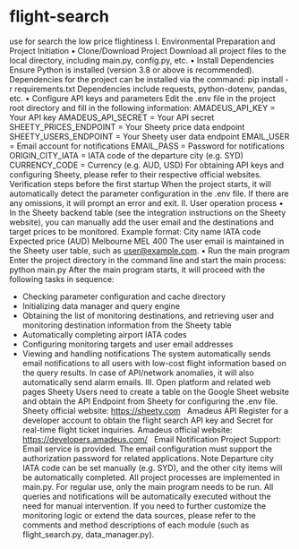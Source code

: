# flight-search
use for search the low price flightiness
I. Environmental Preparation and Project Initiation
• Clone/Download Project
Download all project files to the local directory, including main.py, config.py, etc.
• Install Dependencies
Ensure Python is installed (version 3.8 or above is recommended).
Dependencies for the project can be installed via the command: pip install -r requirements.txt
Dependencies include requests, python-dotenv, pandas, etc.
• Configure API keys and parameters
Edit the .env file in the project root directory and fill in the following information:
AMADEUS_API_KEY = Your API key
AMADEUS_API_SECRET = Your API secret
SHEETY_PRICES_ENDPOINT = Your Sheety price data endpoint
SHEETY_USERS_ENDPOINT = Your Sheety user data endpoint
EMAIL_USER = Email account for notifications
EMAIL_PASS = Password for notifications
ORIGIN_CITY_IATA = IATA code of the departure city (e.g. SYD)
CURRENCY_CODE = Currency (e.g. AUD, USD)
For obtaining API keys and configuring Sheety, please refer to their respective official websites.
Verification steps before the first startup
When the project starts, it will automatically detect the parameter configuration in the .env file. If there are any omissions, it will prompt an error and exit.
II. User operation process
• In the Sheety backend table (see the integration instructions on the Sheety website), you can manually add the user email and the destinations and target prices to be monitored.
Example format:
City name IATA code Expected price (AUD)
Melbourne MEL 400
The user email is maintained in the Sheety user table, such as user@example.com.
• Run the main program
Enter the project directory in the command line and start the main process: python main.py
After the main program starts, it will proceed with the following tasks in sequence:
- Checking parameter configuration and cache directory
- Initializing data manager and query engine
- Obtaining the list of monitoring destinations, and retrieving user and monitoring destination information from the Sheety table
- Automatically completing airport IATA codes
- Configuring monitoring targets and user email addresses
- Viewing and handling notifications
The system automatically sends email notifications to all users with low-cost flight information based on the query results. In case of API/network anomalies, it will also automatically send alarm emails.
III. Open platform and related web pages Sheety
Users need to create a table on the Google Sheet website and obtain the API Endpoint from Sheety for configuring the .env file.
Sheety official website: https://sheety.com  
Amadeus API
Register for a developer account to obtain the flight search API key and Secret for real-time flight ticket inquiries. 
Amadeus official website: https://developers.amadeus.com/  
Email Notification
Project Support: Email service is provided. The email configuration must support the authorization password for related applications. Note
Departure city IATA code can be set manually (e.g. SYD), and the other city items will be automatically completed.
All project processes are implemented in main.py. For regular use, only the main program needs to be run. All queries and notifications will be automatically executed without the need for manual intervention.
If you need to further customize the monitoring logic or extend the data sources, please refer to the comments and method descriptions of each module (such as flight_search.py, data_manager.py).
